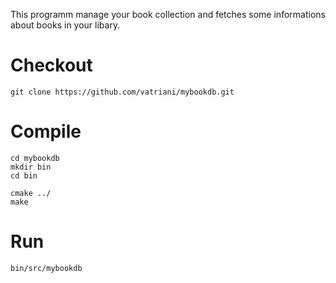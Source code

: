 This programm manage your book collection and fetches some informations about
books in your libary.


# Checkout

	git clone https://github.com/vatriani/mybookdb.git


# Compile

	cd mybookdb
	mkdir bin
	cd bin

	cmake ../
	make


# Run

	bin/src/mybookdb
